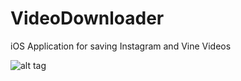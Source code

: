 # VideoDownloader
iOS Application for saving Instagram and Vine Videos

![alt tag](https://github.com/maxkohler/VideoDownloader/blob/master/InstagramDownloader/preview.png)
